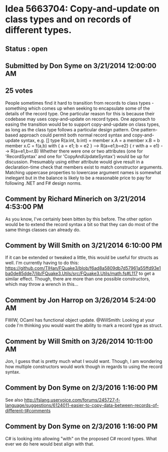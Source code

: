 # Idea 5663704: Copy-and-update on class types and on records of different types. #

## Status : open

## Submitted by Don Syme on 3/21/2014 12:00:00 AM

## 25 votes

People sometimes find it hard to transition from records to class types - something which comes up when seeking to encapsulate some of the details of the record type.
One particular reason for this is because their codebase may uses copy-and-update on record types. One approach to easing the transition would be to support copy-and-update on class types, as long as the class type follows a particular design pattern.
One pattern-based approach could permit both normal record syntax and copy-and-update syntax, e.g.
[<RecordSyntax>]
type R(a:int, b:int) =
member x.A = a
member x.B = b
member x.C = f(a,b)
with
{ a = e1; b = e2 } --> R(a=e1,b=e2}
{ r with a = e1} --> R(a=e1,b=r.B)
Whether there were one or two attributes (one for 'RecordSyntax' and one for 'CopyAndUpdateSyntax') would be up for discussion. Presumably using either attribute would give result in a declaration-time check that members exist to match constructor arguments.
Matching uppercase properties to lowercase argument names is somewhat inelegant but in the balance is likely to be a reasonable price to pay for following .NET and F# design norms.


## Comment by Richard Minerich on 3/21/2014 4:53:00 PM

As you know, I've certainly been bitten by this before. The other option would be to extend the record syntax a bit so that they can do most of the same things classes can already do.

## Comment by Will Smith on 3/21/2014 6:10:00 PM

If it can be extended or tweaked a little, this would be useful for structs as well. I'm currently having to do this: https://github.com/TIHan/FQuake3/blob/f6ad8a5809db7d57961a55ffd93e1ba0de85dde7/lib/FQuake3.Utils/src/FQuake3.Utils/math.fs#L117 to get a similar effect. Though, there are more than one possible constructors, which may throw a wrench in this...

## Comment by Jon Harrop on 3/26/2014 5:24:00 AM

FWIW, OCaml has functional object update.
@WillSmith: Looking at your code I'm thinking you would want the ability to mark a record type as struct.

## Comment by Will Smith on 3/26/2014 10:11:00 AM

Jon,
I guess that is pretty much what I would want.
Though, I am wondering how multiple constructors would work though in regards to using the record syntax.

## Comment by Don Syme on 2/3/2016 1:16:00 PM

See also http://fslang.uservoice.com/forums/245727-f-language/suggestions/6124011-easier-to-copy-data-between-records-of-different-t#comments

## Comment by Don Syme on 2/3/2016 1:16:00 PM

C# is looking into allowing "with" on the proposed C# record types. What ever we do here would best align with that.
